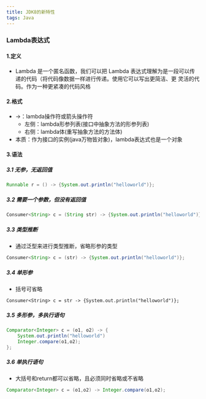 ```yaml
---
title: JDK8的新特性
tags: Java
---
```


### Lambda表达式

#### 1.定义

- Lambda 是一个匿名函数，我们可以把 Lambda 表达式理解为是一段可以传递的代码（将代码像数据一样进行传递。使用它可以写出更简洁、更 灵活的代码。作为一种更紧凑的代码风格

#### 2.格式

- ->：lambda操作符或箭头操作符
  - 左侧：lambda形参列表(接口中抽象方法的形参列表)
  - 右侧：lambda体(重写抽象方法的方法体)
- 本质：作为接口的实例(java万物皆对象)，lambda表达式也是一个对象

<!-- more -->

#### 3.语法

##### 3.1 无参，无返回值

```java
Runnable r = () -> {System.out.println("helloworld")};
```

##### 3.2 需要一个参数，但没有返回值

```java
Consumer<String> c = (String str) -> {System.out.println("helloworld")};
```

##### 3.3 类型推断

- 通过泛型来进行类型推断，省略形参的类型

```java
Consumer<String> c = (str) -> {System.out.println("helloworld")};
```

##### 3.4 单形参

- 括号可省略

```
Consumer<String> c = str -> {System.out.println("helloworld")};
```

##### 3.5 多形参，多执行语句

```java
Comparator<Integer> c = (o1, o2) -> {
    System.out.println("helloworld")
    Integer.compare(o1,o2);
};
```

##### 3.6 单执行语句

- 大括号和return都可以省略，且必须同时省略或不省略

```java
Comparator<Integer> c = (o1,o2) -> Integer.compare(o1,o2);
```

